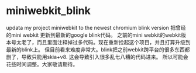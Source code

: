 # miniwebkit_blink
updata my project miniwebkit to the newest chromium blink version
把曾经的mini webkit 更新到最新的google blink代码。
之前的mini webkit的webkit版本号太老了，而且里面注释掉过多代码。现在重新捡起这个项目，并且打算升级到最新的blink上。
但目前看来难度非常大。blink把之前webkit跨平台的很多东西都删了，导致只能用skia+v8.
这会导致引入很多乱七八糟的代码进来。
所以可能会花些时间调整。大家敬请期待。
